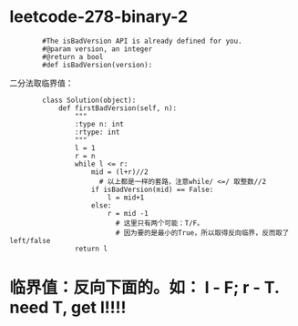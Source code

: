 # leetcode-278-binary-2


            #The isBadVersion API is already defined for you.
            #@param version, an integer
            #@return a bool
            #def isBadVersion(version):

二分法取临界值：

            class Solution(object):
                def firstBadVersion(self, n):
                    """
                    :type n: int
                    :rtype: int
                    """
                    l = 1
                    r = n
                    while l <= r:
                        mid = (l+r)//2
                          # 以上都是一样的套路，注意while/ <=/ 取整数//2
                        if isBadVersion(mid) == False:
                            l = mid+1
                        else:
                            r = mid -1
                              # 这里只有两个可能：T/F。
                              # 因为要的是最小的True，所以取得反向临界，反而取了left/false
                    return l 
                    
 # 临界值：反向下面的。如： l - F; r - T. need T, get l!!!!
